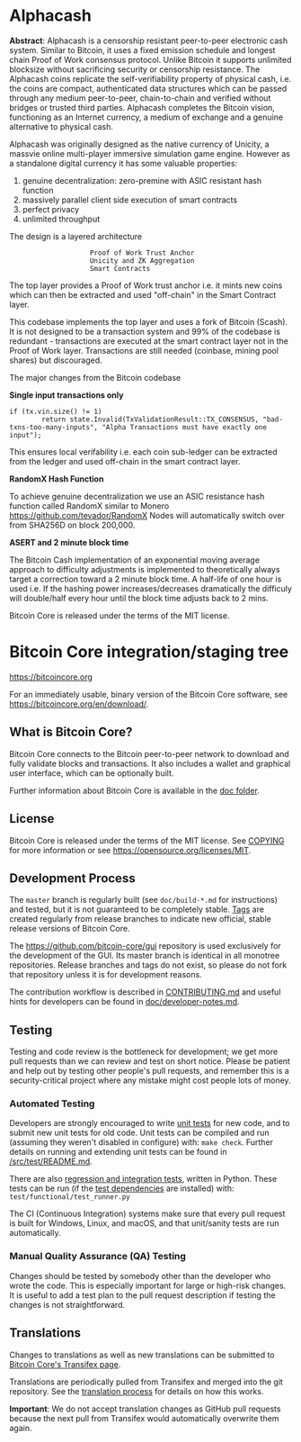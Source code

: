 
Alphacash
=====================================

**Abstract**: Alphacash is a censorship resistant peer-to-peer electronic cash system. Similar to Bitcoin, it uses a fixed emission schedule and longest chain Proof of Work consensus protocol. Unlike Bitcoin it supports unlimited blocksize  without sacrificing security or censorship resistance. The Alphacash coins replicate the self-verifiability property of physical cash, i.e. the coins are compact, authenticated data structures which can be passed through any medium peer-to-peer, chain-to-chain and verified without bridges or trusted third parties. Alphacash completes the Bitcoin vision, functioning as an Internet currency, a medium of exchange and a genuine alternative to physical cash.

Alphacash was originally designed as the native currency of Unicity, a massvie online multi-player immersive simulation game engine. However as a standalone digital currency it has some valuable properties:

1. genuine decentralization: zero-premine with ASIC resistant hash function
2. massively parallel client side execution of smart contracts
3. perfect privacy 
4. unlimited throughput




The design is a layered architecture 
			
						Proof of Work Trust Anchor
						Unicity and ZK Aggregation
						Smart Contracts


The top layer provides a Proof of Work trust anchor i.e. it mints new coins which can then be extracted and used "off-chain" in the Smart Contract layer.

This codebase implements the top layer and uses a fork of Bitcoin (Scash). It is not designed to be a transaction system and 99% of the codebase is redundant - transactions are executed at the smart contract layer not in the Proof of Work layer. Transactions are still needed (coinbase, mining pool shares) but discouraged. 

The major changes from the Bitcoin codebase

**Single input transactions only**

    if (tx.vin.size() != 1)
            return state.Invalid(TxValidationResult::TX_CONSENSUS, "bad-txns-too-many-inputs", "Alpha Transactions must have exactly one input");

This ensures local verifability i.e. each coin sub-ledger can be extracted from the ledger and used off-chain in the smart contract layer.

**RandomX Hash Function**

To achieve genuine decentralization we use an ASIC resistance hash function called RandomX similar to Monero https://github.com/tevador/RandomX 
Nodes will automatically switch over from SHA256D on block 200,000.


**ASERT and 2 minute block time**

The Bitcoin Cash implementation of an exponential moving average approach to difficulty adjustments is implemented to theoretically always target a correction toward a 2 minute block time. A half-life of one hour is used i.e. If the hashing power increases/decreases dramatically the difficuly will double/half every hour until the block time adjusts back to 2 mins.


Bitcoin Core is released under the terms of the MIT license.




Bitcoin Core integration/staging tree
=====================================

https://bitcoincore.org

For an immediately usable, binary version of the Bitcoin Core software, see
https://bitcoincore.org/en/download/.

What is Bitcoin Core?
---------------------

Bitcoin Core connects to the Bitcoin peer-to-peer network to download and fully
validate blocks and transactions. It also includes a wallet and graphical user
interface, which can be optionally built.

Further information about Bitcoin Core is available in the [doc folder](/doc).

License
-------

Bitcoin Core is released under the terms of the MIT license. See [COPYING](COPYING) for more
information or see https://opensource.org/licenses/MIT.

Development Process
-------------------

The `master` branch is regularly built (see `doc/build-*.md` for instructions) and tested, but it is not guaranteed to be
completely stable. [Tags](https://github.com/bitcoin/bitcoin/tags) are created
regularly from release branches to indicate new official, stable release versions of Bitcoin Core.

The https://github.com/bitcoin-core/gui repository is used exclusively for the
development of the GUI. Its master branch is identical in all monotree
repositories. Release branches and tags do not exist, so please do not fork
that repository unless it is for development reasons.

The contribution workflow is described in [CONTRIBUTING.md](CONTRIBUTING.md)
and useful hints for developers can be found in [doc/developer-notes.md](doc/developer-notes.md).

Testing
-------

Testing and code review is the bottleneck for development; we get more pull
requests than we can review and test on short notice. Please be patient and help out by testing
other people's pull requests, and remember this is a security-critical project where any mistake might cost people
lots of money.

### Automated Testing

Developers are strongly encouraged to write [unit tests](src/test/README.md) for new code, and to
submit new unit tests for old code. Unit tests can be compiled and run
(assuming they weren't disabled in configure) with: `make check`. Further details on running
and extending unit tests can be found in [/src/test/README.md](/src/test/README.md).

There are also [regression and integration tests](/test), written
in Python.
These tests can be run (if the [test dependencies](/test) are installed) with: `test/functional/test_runner.py`

The CI (Continuous Integration) systems make sure that every pull request is built for Windows, Linux, and macOS,
and that unit/sanity tests are run automatically.

### Manual Quality Assurance (QA) Testing

Changes should be tested by somebody other than the developer who wrote the
code. This is especially important for large or high-risk changes. It is useful
to add a test plan to the pull request description if testing the changes is
not straightforward.

Translations
------------

Changes to translations as well as new translations can be submitted to
[Bitcoin Core's Transifex page](https://www.transifex.com/bitcoin/bitcoin/).

Translations are periodically pulled from Transifex and merged into the git repository. See the
[translation process](doc/translation_process.md) for details on how this works.

**Important**: We do not accept translation changes as GitHub pull requests because the next
pull from Transifex would automatically overwrite them again.
